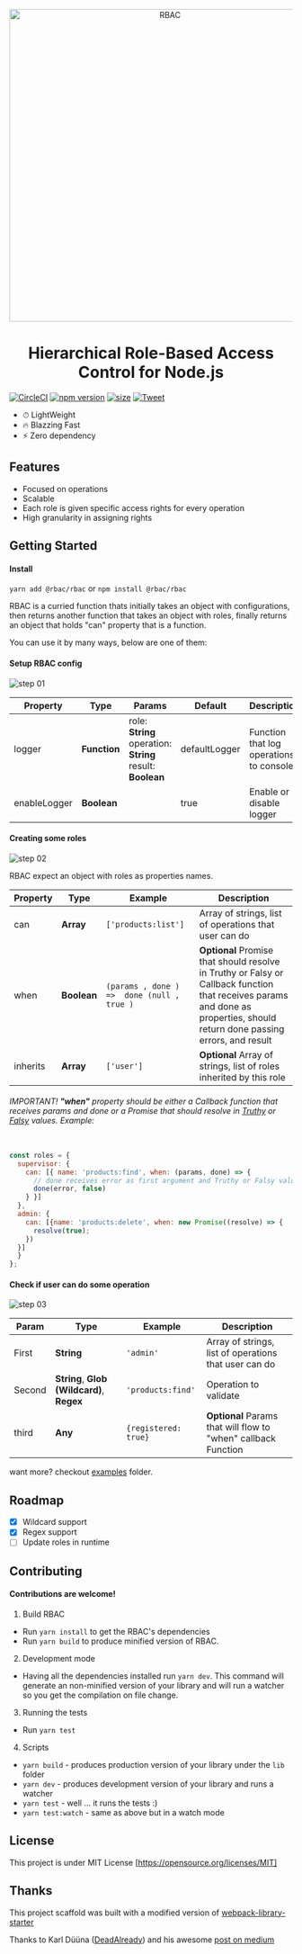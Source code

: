 
<p align="center">
  <img alt="RBAC" width="556px" src="img/logo.png" />
</p>

<h1 align="center">
  Hierarchical Role-Based Access Control for Node.js
</h1>

[![CircleCI](https://circleci.com/gh/phellipeandrade/rbac/tree/master.svg?style=svg)](https://circleci.com/gh/phellipeandrade/rbac/tree/master)
[![npm version](https://badge.fury.io/js/%40rbac%2Frbac.svg)](https://badge.fury.io/js/%40rbac%2Frbac) 
[![size](https://img.badgesize.io/https://raw.githubusercontent.com/phellipeandrade/rbac/master/lib/%40rbac/rbac.js.svg)](https://img.badgesize.io/https://raw.githubusercontent.com/phellipeandrade/rbac/master/lib/%40rbac/rbac.js.svg)
[![Tweet](https://img.shields.io/twitter/url/http/shields.io.svg?style=social)](https://twitter.com/intent/tweet?text=checkout%20RBAC%20project%20on%20Github!&url=https://github.com/phellipeandrade/rbac&hashtags=rbac,authorization,privacy,security,permission)


* ⏱ LightWeight
* 🔥 Blazzing Fast
* ⚡️️  Zero dependency

## Features

* Focused on operations
* Scalable
* Each role is given specific access rights for every operation
* High granularity in assigning rights

## Getting Started

#### Install 

`yarn add @rbac/rbac` or `npm install @rbac/rbac`


RBAC is a curried function thats initially takes an object with configurations, 
then returns another function that takes an object with roles, 
finally returns an object that holds "can" property that is a function.

You can use it by many ways, below are one of them:

#### Setup RBAC config
![step 01](./img/01.png)

| Property     	| Type          	| Params                                                      	| Default       	| Description                             	|
|--------------	|---------------	|-------------------------------------------------------------	|---------------	|-----------------------------------------	|
| logger       	| **Function**  	| role: **String**<br/>operation: **String**<br/>result: **Boolean** 	| defaultLogger 	| Function that log operations to console 	|
| enableLogger 	| **Boolean**   	|                                                             	| true          	| Enable or disable logger                	|

#### Creating some roles
![step 02](./img/002.png)

RBAC expect an object with roles as properties names.

| Property 	| Type         	| Example                                        	| Description                                                                                                                                                                  	|
|----------	|--------------	|------------------------------------------------	|------------------------------------------------------------------------------------------------------------------------------------------------------------------------------	|
| can      	| **Array**    	| ```['products:list']```                        	| Array of strings, list of operations that user can do                                                                                                                        	|
| when     	| **Boolean**  	| ```(params , done ) =>  done (null , true )``` 	| **Optional** Promise that should resolve in Truthy or Falsy or  Callback function that receives params and done as properties, should return done passing errors, and result 	|
| inherits 	| **Array**    	| ```['user']```                                 	| **Optional** Array of strings, list of roles inherited by this role                                                                                                               	|

###### IMPORTANT! **"when"** property should be either a Callback function that receives params and done or a Promise that should resolve in [Truthy](https://developer.mozilla.org/en-US/docs/Glossary/Truthy) or [Falsy](https://developer.mozilla.org/en-US/docs/Glossary/Falsy) values. Example: 

``` javascript 

const roles = {
  supervisor: {
    can: [{ name: 'products:find', when: (params, done) => {
      // done receives error as first argument and Truthy or Falsy value as second argument
      done(error, false)
    } }]
  },
  admin: {
    can: [{name: 'products:delete', when: new Promise((resolve) => {
      resolve(true);
    })
  }]
  }
};

```

#### Check if user can do some operation
![step 03](./img/03.png)

| Param  	| Type        	                                 | Example                  	| Description                                                    	|
|--------	|----------------------------------------------- |--------------------------	|----------------------------------------------------------------	|
| First  	| **String**  	                                 | ```'admin'```            	| Array of strings, list of operations that user can do          	|
| Second 	| **String**, **Glob (Wildcard)**, **Regex**     | ```'products:find'```    	| Operation to validate                                          	|
| third  	| **Any**     	                                 | ```{registered: true}``` 	| **Optional** Params that will flow to "when" callback Function 	|

want more? checkout [examples](examples/index.js) folder.

## Roadmap

- [X] Wildcard support
- [X] Regex support
- [ ] Update roles in runtime

## Contributing

#### Contributions are welcome!

1. Build RBAC
  * Run `yarn install` to get the RBAC's dependencies
  * Run `yarn build` to produce minified version of RBAC.

2. Development mode
  * Having all the dependencies installed run `yarn dev`. This command will generate an non-minified version of your library and will run a watcher so you get the compilation on file change.

3. Running the tests
  * Run `yarn test` 

4. Scripts
* `yarn build` - produces production version of your library under the `lib` folder
* `yarn dev` - produces development version of your library and runs a watcher
* `yarn test` - well ... it runs the tests :)
* `yarn test:watch` - same as above but in a watch mode

## License

This project is under MIT License [https://opensource.org/licenses/MIT]

## Thanks

  This project scaffold was built with a modified version of [webpack-library-starter](https://github.com/krasimir/webpack-library-starter)

  Thanks to Karl Düüna ([DeadAlready](https://github.com/DeadAlready)) and his awesome [post on medium](https://blog.nodeswat.com/implement-access-control-in-node-js-8567e7b484d1)
